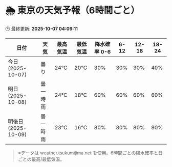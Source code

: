 # 🌦️ 東京の天気予報（6時間ごと）

🕒 最終更新: **2025-10-07 04:09:11**

| 日付 | 天気 | 最高気温 | 最低気温 | 降水確率 0-6 | 6-12 | 12-18 | 18-24 |
|------|------|----------|----------|------------|------|------|------|
| 今日 (2025-10-07) | 曇り | 24℃ | 20℃ | 30% | 30% | 30% | 40% |
| 明日 (2025-10-08) | 曇一時雨 | 24℃ | 18℃ | 60% | 60% | 60% | 60% |
| 明後日 (2025-10-09) | 曇一時雨 | 23℃ | 16℃ | 80% | 80% | 80% | 80% |

> ※データは weather.tsukumijima.net を使用。6時間ごとの降水確率と日ごとの最高/最低気温。